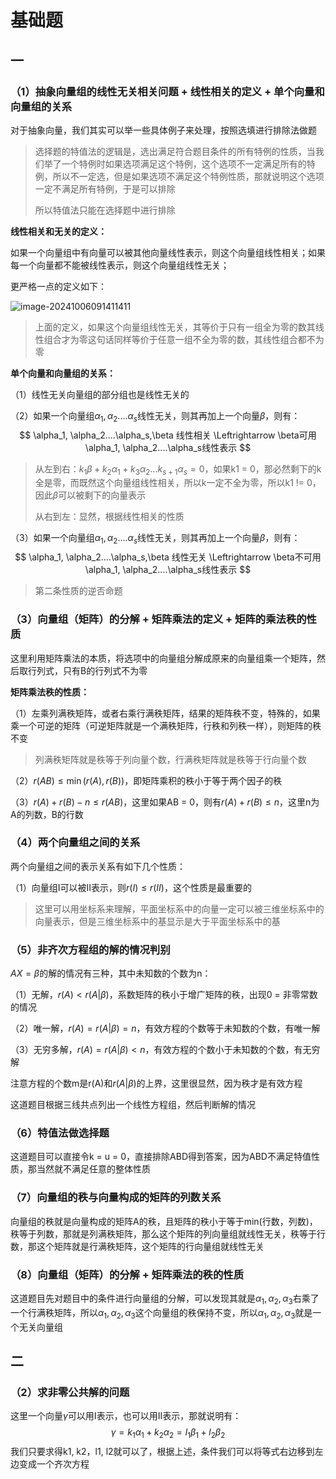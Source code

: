 # 基础题

## 一

### （1）抽象向量组的线性无关相关问题 + 线性相关的定义 + 单个向量和向量组的关系

对于抽象向量，我们其实可以举一些具体例子来处理，按照选填进行排除法做题

> 选择题的特值法的逻辑是，选出满足符合题目条件的所有特例的性质，当我们举了一个特例时如果选项满足这个特例，这个选项不一定满足所有的特例，所以不一定选，但是如果选项不满足这个特例性质，那就说明这个选项一定不满足所有特例，于是可以排除
>
> 所以特值法只能在选择题中进行排除

**线性相关和无关的定义：**

如果一个向量组中有向量可以被其他向量线性表示，则这个向量组线性相关；如果每一个向量都不能被线性表示，则这个向量组线性无关；

更严格一点的定义如下：

![image-20241006091411411](https://typora-1310242472.cos.ap-nanjing.myqcloud.com/typora_img/image-20241006091411411.png)

> 上面的定义，如果这个向量组线性无关，其等价于只有一组全为零的数其线性组合才为零这句话同样等价于任意一组不全为零的数，其线性组合都不为零

**单个向量和向量组的关系：**

（1）线性无关向量组的部分组也是线性无关的

（2）如果一个向量组$\alpha_1, \alpha_2....\alpha_s$线性无关，则其再加上一个向量$\beta$，则有：
$$
\alpha_1, \alpha_2....\alpha_s,\beta 线性相关 \Leftrightarrow \beta可用\alpha_1, \alpha_2....\alpha_s线性表示
$$

> 从左到右：$k_1 \beta+ k_2 \alpha_1+k_3 \alpha_2 ...k_{s + 1} \alpha_s = 0$，如果k1 = 0，那必然剩下的k全是零，而既然这个向量组线性相关，所以k一定不全为零，所以k1 != 0，因此$\beta$可以被剩下的向量表示
>
> 从右到左：显然，根据线性相关的性质

（3）如果一个向量组$\alpha_1, \alpha_2....\alpha_s$线性无关，则其再加上一个向量$\beta$，则有：
$$
\alpha_1, \alpha_2....\alpha_s,\beta 线性无关 \Leftrightarrow \beta不可用\alpha_1, \alpha_2....\alpha_s线性表示
$$

> 第二条性质的逆否命题

### （3）向量组（矩阵）的分解 + 矩阵乘法的定义 + 矩阵的乘法秩的性质

这里利用矩阵乘法的本质，将选项中的向量组分解成原来的向量组乘一个矩阵，然后取行列式，只有B的行列式不为零

**矩阵乘法秩的性质：**

（1）左乘列满秩矩阵，或者右乘行满秩矩阵，结果的矩阵秩不变，特殊的，如果乘一个可逆的矩阵（可逆矩阵就是一个满秩矩阵，行秩和列秩一样），则矩阵的秩不变

> 列满秩矩阵就是秩等于列向量个数，行满秩矩阵就是秩等于行向量个数

（2）$r(AB) \le \min({r(A), r(B)})$，即矩阵乘积的秩小于等于两个因子的秩

（3）$r(A) + r(B) - n  \le r(AB)$，这里如果AB = 0，则有$r(A) + r(B) \le n$，这里n为A的列数，B的行数

### （4）两个向量组之间的关系

两个向量组之间的表示关系有如下几个性质：

（1）向量组I可以被II表示，则$r(I) \le r(II)$，这个性质是最重要的

> 这里可以用坐标系来理解，平面坐标系中的向量一定可以被三维坐标系中的向量表示，但是三维坐标系中的基显示是大于平面坐标系中的基

### （5）非齐次方程组的解的情况判别

$AX = \beta$的解的情况有三种，其中未知数的个数为n：

（1）无解，$r(A) < r(A|\beta)$，系数矩阵的秩小于增广矩阵的秩，出现0 = 非零常数的情况

（2）唯一解，$r(A) = r(A|\beta) = n$，有效方程的个数等于未知数的个数，有唯一解

（3）无穷多解，$r(A) = r(A|\beta) < n$，有效方程的个数小于未知数的个数，有无穷解

注意方程的个数m是r(A)和$r(A|\beta)$的上界，这里很显然，因为秩才是有效方程

这道题目根据三线共点列出一个线性方程组，然后判断解的情况

### （6）特值法做选择题

这道题目可以直接令k  = u = 0，直接排除ABD得到答案，因为ABD不满足特值性质，那当然就不满足任意的整体性质

### （7）向量组的秩与向量构成的矩阵的列数关系

向量组的秩就是向量构成的矩阵A的秩，且矩阵的秩小于等于min(行数，列数)，秩等于列数，那就是列满秩矩阵，那么这个矩阵的列向量组就线性无关，秩等于行数，那这个矩阵就是行满秩矩阵，这个矩阵的行向量组就线性无关

### （8）向量组（矩阵）的分解 + 矩阵乘法的秩的性质

这道题目先对题目中的条件进行向量组的分解，可以发现其就是$\alpha_1, \alpha_2, \alpha_3$右乘了一个行满秩矩阵，所以$\alpha_1, \alpha_2, \alpha_3$这个向量组的秩保持不变，所以$\alpha_1, \alpha_2, \alpha_3$就是一个无关向量组

## 二

### （2）求非零公共解的问题

这里一个向量$\gamma$可以用I表示，也可以用II表示，那就说明有：
$$
\gamma = k_1 \alpha_1 + k_2 \alpha_2 = l_1 \beta_1 + l_2 \beta_2
$$
我们只要求得k1, k2，l1, l2就可以了，根据上述，条件我们可以将等式右边移到左边变成一个齐次方程

